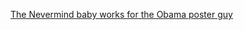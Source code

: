 ---
layout: post
wordpress_id: 598
wordpress_url: http://noesbueno.com/archives/598
date: '2010-05-05 19:00:22 -0500'
date_gmt: '2010-05-06 00:00:22 -0500'
body: |
  <p><a href="http://kottke.org/10/05/nevermind-baby-shepard-fairey">The Nevermind baby works for the Obama poster guy</a></p>
---